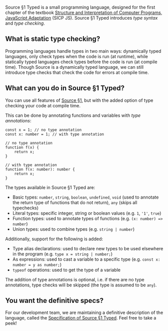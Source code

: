 Source §1 Typed is a small programming language, designed for the first chapter
of the textbook
<a href="https://sourceacademy.org/sicpjs">Structure and Interpretation
of Computer Programs, JavaScript Adaptation</a> (SICP JS).
Source §1 Typed introduces <EM>type syntax</EM> and <EM>type checking</EM>.

## What is static type checking?

Programming languages handle types in two main ways:
dynamically typed languages, only check types when the code is run (at runtime),
while statically typed languages check types before the code is run (at compile time).
Though Source is a dynamically typed language, we can still introduce type checks
that check the code for errors at compile time.

## What can you do in Source §1 Typed?

You can use all features of
<a href="../source_1/">Source §1</a>, but with the added
option of type checking your code at compile time.

This can be done by annotating functions and variables with <EM>type annotations</EM>:

```
const x = 1; // no type annotation
const x: number = 1; // with type annotation

// no type annotation
function f(x) {
    return x;
}

// with type annotation
function f(x: number): number {
    return x;
}
```

The types available in Source §1 Typed are:
- Basic types: `number`, `string`, `boolean`, `undefined`, `void` (used to annotate the return type of functions that do not return), `any` (skips all typechecks)
- Literal types: specific integer, string or boolean values (e.g. `1`, `'1'`, `true`)
- Function types: used to annotate types of functions (e.g. `(x: number) => number`)
- Union types: used to combine types (e.g. `string | number`)

Additionally, support for the following is added:
- Type alias declarations: used to declare new types to be used elsewhere in the program (e.g. `type x = string | number;`)
- As expressions: used to cast a variable to a specific type (e.g. `const x: number = y as number;`)
- `typeof` operations: used to get the type of a variable

The addition of type annotations is optional, i.e. if there are no type annotations, type checks will be skipped (the type is assumed to be `any`).

## You want the definitive specs?

For our development team, we are maintaining a definitive description
of the language, called the
<a href="../source_1_typed.pdf">Specification of Source §1 Typed</a>.
Feel free to take a peek!
